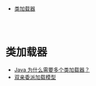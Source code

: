 - [类加载器](#类加载器)

</br></br>


# 类加载器
- [Java 为什么需要多个类加载器？](https://segmentfault.com/q/1010000014745626)
- [双亲委派加载模型](https://github.com/TangBean/understanding-the-jvm/blob/master/Ch2-Java虚拟机程序执行/01-虚拟机的类加载机制.md)